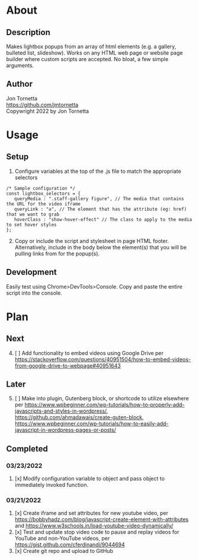 # About
## Description
Makes lightbox popups from an array of html elements (e.g. a gallery, bulleted list, slideshow). Works on any HTML web page or website page builder where custom scripts are accepted. No bloat, a few simple arguments.
## Author
Jon Tornetta  
https://github.com/jmtornetta  
Copywright 2022 by Jon Tornetta  
# Usage
## Setup
1. Configure variables at the top of the .js file to match the appropriate selectors  
```
/* Sample configuration */
const lightbox_selectors = {
   queryMedia : ".staff-gallery figure", // The media that contains the URL for the video iframe
   queryLink : "a", // The element that has the attribute (eg: href) that we want to grab
   hoverClass : "show-hover-effect" // The class to apply to the media to set hover styles
};
```
2. Copy or include the script and stylesheet in page HTML footer. Alternatively, include in the body below the element(s) that you will be pulling links from for the popup(s).  
## Development
Easily test using Chrome>DevTools>Console. Copy and paste the entire script into the console.  
# Plan
## Next  
4. [ ] Add functionality to embed videos using Google Drive per https://stackoverflow.com/questions/40951504/how-to-embed-videos-from-google-drive-to-webpage#40951643  
## Later  
5. [ ] Make into plugin, Gutenberg block, or shortcode to utilize elsewhere per https://www.wpbeginner.com/wp-tutorials/how-to-properly-add-javascripts-and-styles-in-wordpress/, https://github.com/ahmadawais/create-guten-block, https://www.wpbeginner.com/wp-tutorials/how-to-easily-add-javascript-in-wordpress-pages-or-posts/  
## Completed
### 03/23/2022  
1. [x] Modify configuration variable to object and pass object to immediately invoked function.  
### 03/21/2022  
1. [x] Create iframe and set attributes for new youtube video, per https://bobbyhadz.com/blog/javascript-create-element-with-attributes and https://www.w3schools.in/load-youtube-video-dynamically/  
1. [x] Test and update stop video code to pause and replay videos for YouTube and non-YouTube videos, per https://gist.github.com/cferdinandi/9044694  
3. [x] Create git repo and upload to GitHub  
